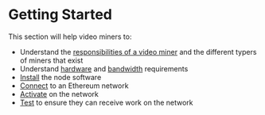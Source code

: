 # Getting Started

This section will help video miners to:

- Understand the [responsibilities of a video miner](./overview.md) and the different typers of miners that exist
- Understand [hardware](./hardware.md) and [bandwidth](./bandwidth.md) requirements
- [Install](https://github.com/livepeer/go-livepeer/blob/master/doc/install.md) the node software
- [Connect](https://github.com/livepeer/go-livepeer/blob/master/doc/ethereum.md) to an Ethereum network
- [Activate](./activate.md) on the network
- [Test](./test.md) to ensure they can receive work on the network